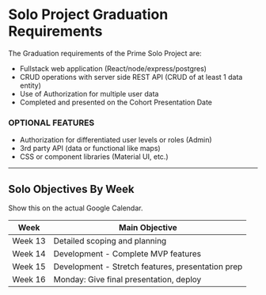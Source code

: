 # Solo Project Graduation Requirements

The Graduation requirements of the Prime Solo Project are:

- Fullstack web application (React/node/express/postgres)
- CRUD operations with server side REST API (CRUD of at least 1 data entity)
- Use of Authorization for multiple user data
- Completed and presented on the Cohort Presentation Date


### OPTIONAL FEATURES

- Authorization for differentiated user levels or roles (Admin)
- 3rd party API (data or functional like maps)
- CSS or component libraries (Material UI, etc.)

---

## Solo Objectives By Week

Show this on the actual Google Calendar.

Week | Main Objective
| --- | --- |
| Week 13 | Detailed scoping and planning |
| Week 14 | Development - Complete MVP features |
| Week 15 | Development - Stretch features, presentation prep |
| Week 16 | Monday: Give final presentation, deploy |
